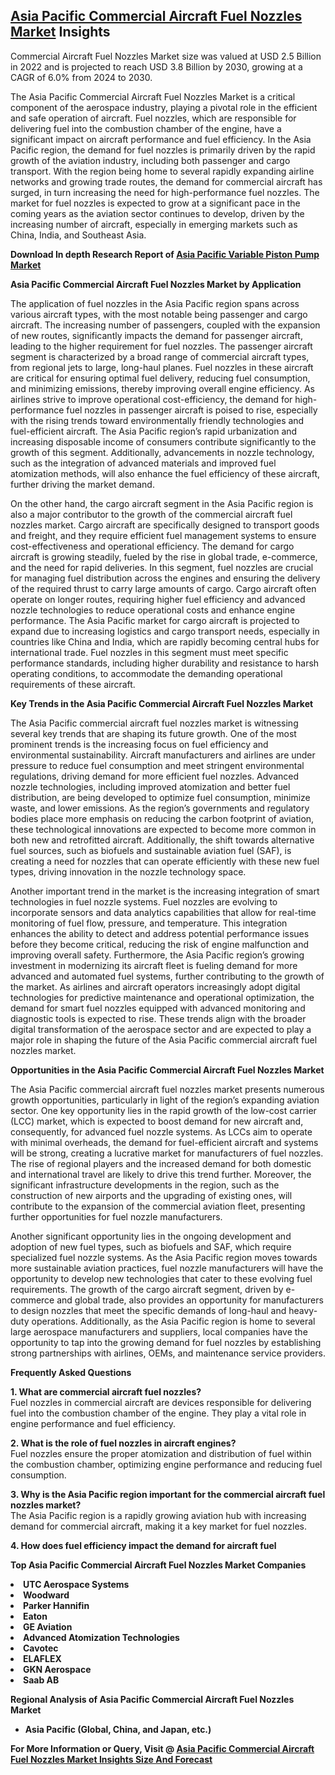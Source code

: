 <h2><a href="https://www.verifiedmarketreports.com/download-sample/?rid=524731&amp;utm_source=Github-Feb&amp;utm_medium=225" target="_blank">Asia Pacific Commercial Aircraft Fuel Nozzles Market</a> Insights</h2><p>Commercial Aircraft Fuel Nozzles Market size was valued at USD 2.5 Billion in 2022 and is projected to reach USD 3.8 Billion by 2030, growing at a CAGR of 6.0% from 2024 to 2030.</p><p><p>The Asia Pacific Commercial Aircraft Fuel Nozzles Market is a critical component of the aerospace industry, playing a pivotal role in the efficient and safe operation of aircraft. Fuel nozzles, which are responsible for delivering fuel into the combustion chamber of the engine, have a significant impact on aircraft performance and fuel efficiency. In the Asia Pacific region, the demand for fuel nozzles is primarily driven by the rapid growth of the aviation industry, including both passenger and cargo transport. With the region being home to several rapidly expanding airline networks and growing trade routes, the demand for commercial aircraft has surged, in turn increasing the need for high-performance fuel nozzles. The market for fuel nozzles is expected to grow at a significant pace in the coming years as the aviation sector continues to develop, driven by the increasing number of aircraft, especially in emerging markets such as China, India, and Southeast Asia. <p><strong>Download In depth Research Report of <a href="https://www.verifiedmarketreports.com/download-sample/?rid=236118&amp;utm_source=Pulse-Dec&amp;utm_medium=225" target="_blank">Asia Pacific Variable Piston Pump Market</a></strong></p></p> <p><b>Asia Pacific Commercial Aircraft Fuel Nozzles Market by Application</b></p> <p>The application of fuel nozzles in the Asia Pacific region spans across various aircraft types, with the most notable being passenger and cargo aircraft. The increasing number of passengers, coupled with the expansion of new routes, significantly impacts the demand for passenger aircraft, leading to the higher requirement for fuel nozzles. The passenger aircraft segment is characterized by a broad range of commercial aircraft types, from regional jets to large, long-haul planes. Fuel nozzles in these aircraft are critical for ensuring optimal fuel delivery, reducing fuel consumption, and minimizing emissions, thereby improving overall engine efficiency. As airlines strive to improve operational cost-efficiency, the demand for high-performance fuel nozzles in passenger aircraft is poised to rise, especially with the rising trends toward environmentally friendly technologies and fuel-efficient aircraft. The Asia Pacific region’s rapid urbanization and increasing disposable income of consumers contribute significantly to the growth of this segment. Additionally, advancements in nozzle technology, such as the integration of advanced materials and improved fuel atomization methods, will also enhance the fuel efficiency of these aircraft, further driving the market demand. <p>On the other hand, the cargo aircraft segment in the Asia Pacific region is also a major contributor to the growth of the commercial aircraft fuel nozzles market. Cargo aircraft are specifically designed to transport goods and freight, and they require efficient fuel management systems to ensure cost-effectiveness and operational efficiency. The demand for cargo aircraft is growing steadily, fueled by the rise in global trade, e-commerce, and the need for rapid deliveries. In this segment, fuel nozzles are crucial for managing fuel distribution across the engines and ensuring the delivery of the required thrust to carry large amounts of cargo. Cargo aircraft often operate on longer routes, requiring higher fuel efficiency and advanced nozzle technologies to reduce operational costs and enhance engine performance. The Asia Pacific market for cargo aircraft is projected to expand due to increasing logistics and cargo transport needs, especially in countries like China and India, which are rapidly becoming central hubs for international trade. Fuel nozzles in this segment must meet specific performance standards, including higher durability and resistance to harsh operating conditions, to accommodate the demanding operational requirements of these aircraft.</p> <p><b>Key Trends in the Asia Pacific Commercial Aircraft Fuel Nozzles Market</b></p> <p>The Asia Pacific commercial aircraft fuel nozzles market is witnessing several key trends that are shaping its future growth. One of the most prominent trends is the increasing focus on fuel efficiency and environmental sustainability. Aircraft manufacturers and airlines are under pressure to reduce fuel consumption and meet stringent environmental regulations, driving demand for more efficient fuel nozzles. Advanced nozzle technologies, including improved atomization and better fuel distribution, are being developed to optimize fuel consumption, minimize waste, and lower emissions. As the region’s governments and regulatory bodies place more emphasis on reducing the carbon footprint of aviation, these technological innovations are expected to become more common in both new and retrofitted aircraft. Additionally, the shift towards alternative fuel sources, such as biofuels and sustainable aviation fuel (SAF), is creating a need for nozzles that can operate efficiently with these new fuel types, driving innovation in the nozzle technology space. <p>Another important trend in the market is the increasing integration of smart technologies in fuel nozzle systems. Fuel nozzles are evolving to incorporate sensors and data analytics capabilities that allow for real-time monitoring of fuel flow, pressure, and temperature. This integration enhances the ability to detect and address potential performance issues before they become critical, reducing the risk of engine malfunction and improving overall safety. Furthermore, the Asia Pacific region’s growing investment in modernizing its aircraft fleet is fueling demand for more advanced and automated fuel systems, further contributing to the growth of the market. As airlines and aircraft operators increasingly adopt digital technologies for predictive maintenance and operational optimization, the demand for smart fuel nozzles equipped with advanced monitoring and diagnostic tools is expected to rise. These trends align with the broader digital transformation of the aerospace sector and are expected to play a major role in shaping the future of the Asia Pacific commercial aircraft fuel nozzles market.</p> <p><b>Opportunities in the Asia Pacific Commercial Aircraft Fuel Nozzles Market</b></p> <p>The Asia Pacific commercial aircraft fuel nozzles market presents numerous growth opportunities, particularly in light of the region’s expanding aviation sector. One key opportunity lies in the rapid growth of the low-cost carrier (LCC) market, which is expected to boost demand for new aircraft and, consequently, for advanced fuel nozzle systems. As LCCs aim to operate with minimal overheads, the demand for fuel-efficient aircraft and systems will be strong, creating a lucrative market for manufacturers of fuel nozzles. The rise of regional players and the increased demand for both domestic and international travel are likely to drive this trend further. Moreover, the significant infrastructure developments in the region, such as the construction of new airports and the upgrading of existing ones, will contribute to the expansion of the commercial aviation fleet, presenting further opportunities for fuel nozzle manufacturers. <p>Another significant opportunity lies in the ongoing development and adoption of new fuel types, such as biofuels and SAF, which require specialized fuel nozzle systems. As the Asia Pacific region moves towards more sustainable aviation practices, fuel nozzle manufacturers will have the opportunity to develop new technologies that cater to these evolving fuel requirements. The growth of the cargo aircraft segment, driven by e-commerce and global trade, also provides an opportunity for manufacturers to design nozzles that meet the specific demands of long-haul and heavy-duty operations. Additionally, as the Asia Pacific region is home to several large aerospace manufacturers and suppliers, local companies have the opportunity to tap into the growing demand for fuel nozzles by establishing strong partnerships with airlines, OEMs, and maintenance service providers.</p> <p><b>Frequently Asked Questions</b></p> <p><b>1. What are commercial aircraft fuel nozzles?</b><br>Fuel nozzles in commercial aircraft are devices responsible for delivering fuel into the combustion chamber of the engine. They play a vital role in engine performance and fuel efficiency.</p> <p><b>2. What is the role of fuel nozzles in aircraft engines?</b><br>Fuel nozzles ensure the proper atomization and distribution of fuel within the combustion chamber, optimizing engine performance and reducing fuel consumption.</p> <p><b>3. Why is the Asia Pacific region important for the commercial aircraft fuel nozzles market?</b><br>The Asia Pacific region is a rapidly growing aviation hub with increasing demand for commercial aircraft, making it a key market for fuel nozzles.</p> <p><b>4. How does fuel efficiency impact the demand for aircraft fuel</p><p><strong>Top Asia Pacific Commercial Aircraft Fuel Nozzles Market Companies</strong></p><div data-test-id=""><p><li>UTC Aerospace Systems</li><li> Woodward</li><li> Parker Hannifin</li><li> Eaton</li><li> GE Aviation</li><li> Advanced Atomization Technologies</li><li> Cavotec</li><li> ELAFLEX</li><li> GKN Aerospace</li><li> Saab AB</li></p><div><strong>Regional Analysis of&nbsp;Asia Pacific Commercial Aircraft Fuel Nozzles Market</strong></div><ul><li dir="ltr"><p dir="ltr">Asia Pacific (Global, China, and Japan, etc.)</p></li></ul><p><strong>For More Information or Query, Visit @&nbsp;</strong><strong><a href="https://www.verifiedmarketreports.com/product/commercial-aircraft-fuel-nozzles-market-size-and-forecast/?utm_source=Github-Feb&amp;utm_medium=225" target="_blank">Asia Pacific Commercial Aircraft Fuel Nozzles Market Insights Size And Forecast</a></strong></p></div><h2>&nbsp;</h2><div data-test-id="">&nbsp;</div>
